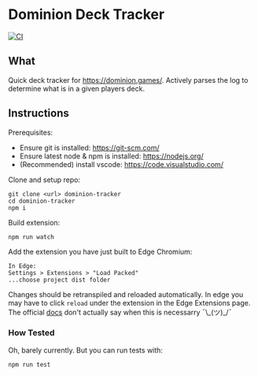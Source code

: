 # Dominion Deck Tracker
[![CI](https://github.com/JamesBurnside/dominion-tracker/workflows/CI/badge.svg)](https://github.com/JamesBurnside/dominion-tracker/actions?query=workflow%3ACI)

## What

Quick deck tracker for https://dominion.games/. Actively parses the log to determine what is in a given players deck.

## Instructions

Prerequisites:

- Ensure git is installed: https://git-scm.com/
- Ensure latest node & npm is installed: https://nodejs.org/
- (Recommended) install vscode: https://code.visualstudio.com/

Clone and setup repo:

```
git clone <url> dominion-tracker
cd dominion-tracker
npm i
```

Build extension:

```
npm run watch
```

Add the extension you have just built to Edge Chromium:

```
In Edge:
Settings > Extensions > "Load Packed"
...choose project dist folder
```

Changes should be retranspiled and reloaded automatically. In edge you may have to click `reload` under the extension in the Edge Extensions page. The official [docs](https://docs.microsoft.com/en-us/microsoft-edge/extensions-chromium/getting-started/extension-sideloading) don't actually say when this is necessarry ¯\\\_(ツ)\_\/¯

### How Tested

Oh, barely currently. But you can run tests with:

```
npm run test
```
